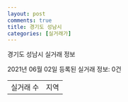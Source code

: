 ```yaml
---
layout: post
comments: true
title: 경기도 성남시
categories: [실거래가]
---
```


경기도 성남시 실거래 정보

2021년 06월 02일 등록된 실거래 정보: 0건


<table>
  <tr>
    <td>실거래 수</td>
    <td>지역</td>
  </tr>

  

</table>
    